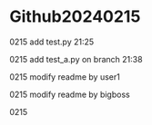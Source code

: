 # Github20240215
 
0215 add test.py 21:25



0215 add test_a.py on branch 21:38



0215 modify readme by user1


0215 modify readme by bigboss


0215

